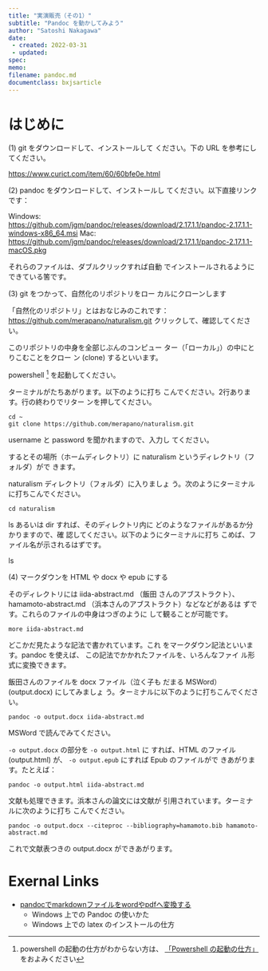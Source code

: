```yaml
---
title: "実演販売（その1）"
subtitle: "Pandoc を動かしてみよう"
author: "Satoshi Nakagawa"
date:
 - created: 2022-03-31
 - updated: 
spec: 
memo: 
filename: pandoc.md
documentclass: bxjsarticle
---
```


# はじめに


(1) git をダウンロードして、インストールして
ください。下の URL を参考にしてください。

https://www.curict.com/item/60/60bfe0e.html

(2) pandoc をダウンロードして、インストールし
てください。以下直接リンクです：

Windows: https://github.com/jgm/pandoc/releases/download/2.17.1.1/pandoc-2.17.1.1-windows-x86_64.msi
Mac: https://github.com/jgm/pandoc/releases/download/2.17.1.1/pandoc-2.17.1.1-macOS.pkg

それらのファイルは、ダブルクリックすれば自動
でインストールされるようにできている筈です。

(3) git をつかって、自然化のリポジトリをロー
カルにクローンします

「自然化のリポジトリ」とはおなじみのこれです：
https://github.com/merapano/naturalism.git
クリックして、確認してください。

このリポジトリの中身を全部じぶんのコンピュー
ター（「ローカル」）の中にとりこむことをクロー
ン (clone) するといいます。

powershell [^ps] を起動してください。

[^ps]:  powershell の起動の仕方がわからない方は、
 [「Powershell の起動の仕方」](shell.md) をおよみください

ターミナルがたちあがります。以下のように打ち
こんでください。2行あります。行の終わりでリター
ンを押してください。

```
cd ~
git clone https://github.com/merapano/naturalism.git
```

username と password を聞かれますので、入力し
てください。

するとその場所（ホームディレクトリ）に
naturalism というディレクトリ（フォルダ）がで
きます。

naturalism ディレクトリ（フォルダ）に入りましょ
う。次のようにターミナルに打ちこんでください。

```
cd naturalism
```

ls あるいは dir すれば、そのディレクトリ内に
どのようなファイルがあるか分かりますので、確
認してください。以下のようにターミナルに打ち
こめば、ファイル名が示されるはずです。

ls

(4) マークダウンを HTML や docx や epub にする

そのディレクトリには iida-abstract.md （飯田
さんのアブストラクト）、hamamoto-abstract.md
（浜本さんのアブストラクト）などなどがあるは
ずです。これらのファイルの中身はつぎのように
して観ることが可能です。

```
more iida-abstract.md
```

どこかだ見たような記法で書かれています。これ
をマークダウン記法といいます。pandoc を使えば、
この記法でかかれたファイルを、いろんなファイ
ル形式に変換できます。

飯田さんのファイルを docx ファイル（泣く子も
だまる MSWord） (output.docx) にしてみましょ
う。ターミナルに以下のように打ちこんでくださ
い。

```
pandoc -o output.docx iida-abstract.md
```

MSWord で読んでみてください。

`-o output.docx` の部分を `-o output.html` に
すれば、HTML のファイル (output.html) が、
`-o output.epub` にすれば Epub のファイルがで
きあがります。たとえば：

```
pandoc -o output.html iida-abstract.md
```

文献も処理できます。浜本さんの論文には文献が
引用されています。ターミナルに次のように打ち
こんでください。

```
pandoc -o output.docx --citeproc --bibliography=hamamoto.bib hamamoto-abstract.md
```

これで文献表つきの output.docx ができあがります。



# Exernal Links

- [pandocでmarkdownファイルをwordやpdfへ変換する](https://shikasen-engineer.com/convert_md_to_docxnpdf_by_pandoc/) 
   + Windows 上での Pandoc の使いかた
   + Windows 上での latex のインストールの仕方

